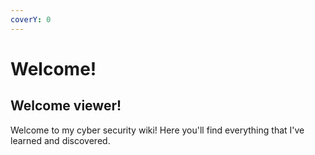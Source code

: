 ```yaml
---
coverY: 0
---
```


# Welcome!

## Welcome viewer!

Welcome to my cyber security wiki! Here you'll find everything that I've learned and discovered.
